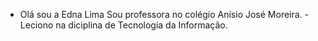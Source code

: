 - Olá sou a Edna Lima
Sou professora no colégio Anísio José Moreira.
-Leciono na diciplina de Tecnologia da Informação.
